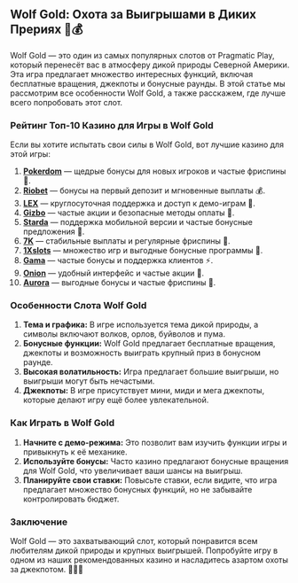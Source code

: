 ## Wolf Gold: Охота за Выигрышами в Диких Прериях 🐺💰

Wolf Gold — это один из самых популярных слотов от Pragmatic Play, который перенесёт вас в атмосферу дикой природы Северной Америки. Эта игра предлагает множество интересных функций, включая бесплатные вращения, джекпоты и бонусные раунды. В этой статье мы рассмотрим все особенности Wolf Gold, а также расскажем, где лучше всего попробовать этот слот.

### Рейтинг Топ-10 Казино для Игры в Wolf Gold

Если вы хотите испытать свои силы в Wolf Gold, вот лучшие казино для этой игры:

1. **[Pokerdom](https://brandplay.link/4k77v2yx)** — щедрые бонусы для новых игроков и частые фриспины 🎲.
2. **[Riobet](https://brandplay.link/7xBLTPyj)** — бонусы на первый депозит и мгновенные выплаты 💰.
3. **[LEX](https://brandplay.link/zW4hdDFV)** — круглосуточная поддержка и доступ к демо-играм 🎉.
4. **[Gizbo](https://brandplay.link/bprXw4YV)** — частые акции и безопасные методы оплаты 🎁.
5. **[Starda](https://brandplay.link/fB7xwRFL)** — поддержка мобильной версии и частые бонусные предложения 🎈.
6. **[7K](https://brandplay.link/BvQyFShp)** — стабильные выплаты и регулярные фриспины 🎯.
7. **[1Xslots](https://brandplay.link/hSB1khtr)** — множество игр и выгодные бонусные программы 🌟.
8. **[Gama](https://brandplay.link/j6NMKsDz)** — частые бонусы и поддержка клиентов ⚡.
9. **[Onion](https://brandplay.link/zBGRVpQ9)** — удобный интерфейс и частые акции 🎰.
10. **[Aurora](https://10trafic-stat2.com/click/668546556bcc6313411604bd/6766/13032/subaccount)** — выгодные бонусы и частые фриспины 💎.

### Особенности Слота Wolf Gold

1. **Тема и графика:** В игре используется тема дикой природы, а символы включают волков, орлов, буйволов и пума.
2. **Бонусные функции:** Wolf Gold предлагает бесплатные вращения, джекпоты и возможность выиграть крупный приз в бонусном раунде.
3. **Высокая волатильность:** Игра предлагает большие выигрыши, но выигрыши могут быть нечастыми.
4. **Джекпоты:** В игре присутствует мини, миди и мега джекпоты, которые делают игру ещё более увлекательной.

### Как Играть в Wolf Gold

1. **Начните с демо-режима:** Это позволит вам изучить функции игры и привыкнуть к её механике.
2. **Используйте бонусы:** Часто казино предлагают бонусные вращения для Wolf Gold, что увеличивает ваши шансы на выигрыш.
3. **Планируйте свои ставки:** Повысьте ставки, если видите, что игра предлагает множество бонусных функций, но не забывайте контролировать бюджет.

### Заключение

Wolf Gold — это захватывающий слот, который понравится всем любителям дикой природы и крупных выигрышей. Попробуйте игру в одном из наших рекомендованных казино и насладитесь азартом охоты за джекпотом. 🎉🐺💸
